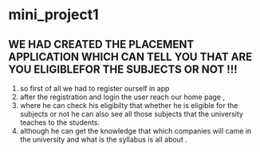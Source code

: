 # mini_project1
## WE HAD CREATED THE PLACEMENT APPLICATION WHICH CAN TELL YOU THAT ARE YOU ELIGIBLEFOR THE SUBJECTS OR NOT !!! 
1. so first of all we had to register ourself in app 
2. after the registration and login the user reach our home page ,
3. where he can check his eligibilty that whether he is eligible for the subjects or not he can also see all those subjects that the university teaches to the students.
4. although he can get the knowledge that which companies will came in the university and what is the syllabus is all about .


